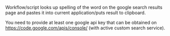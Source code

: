 Workflow/script looks up spelling of the word on the google search results page and pastes it into current application/puts result to clipboard.

You need to provide at least one google api key that can be obtained on https://code.google.com/apis/console/ (with active custom search service).
